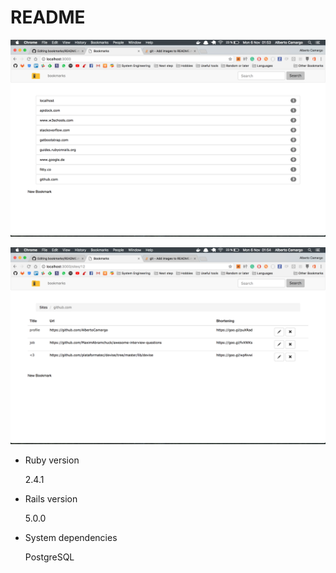 # README

![screenshot1](https://raw.githubusercontent.com/AlbertoCamargo/bookmarks/master/public/Screen%20Shot%202017-11-06%20at%2001.53.16.png)

![screenshot2](https://raw.githubusercontent.com/AlbertoCamargo/bookmarks/master/public/Screen%20Shot%202017-11-06%20at%2001.54.26.png)


* Ruby version

  2.4.1

* Rails version

  5.0.0

* System dependencies

  PostgreSQL
  
